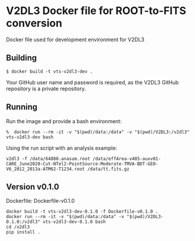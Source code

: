 # V2DL3 Docker file for ROOT-to-FITS conversion

Docker file used for development environment for V2DL3



## Building

```
$ docker build -t vts-v2dl3-dev .
```

Your GitHub user name and password is required, as the V2DL3 GitHub repository is a private repository.

## Running

Run the image and provide a bash environment:

```
%  docker run --rm -it -v "$(pwd)/data:/data" -v "$(pwd)/V2DL3:/v2dl3" vts-v2dl3-dev bash
```

Using the run script with an analysis example:
```
v2dl3 -f /data/64080.anasum.root /data/effArea-v485-auxv01-CARE_June2020-Cut-NTel2-PointSource-Moderate-TMVA-BDT-GEO-V6_2012_2013a-ATM62-T1234.root /data/tt.fits.gz
```

## Version v0.1.0

Dockerfile: Dockerfile-v0.1.0

```
docker build -t vts-v2dl3-dev-0.1.0 -f Dockerfile-v0.1.0 .
docker run --rm -it -v "$(pwd)/data:/data" -v "$(pwd)/V2DL3-0.1.0:/v2dl3" vts-v2dl3-dev-0.1.0 bash
cd /v2dl3
pip install .
```
